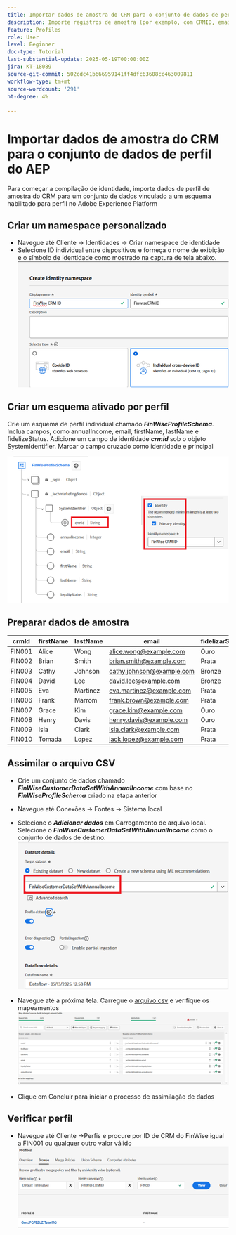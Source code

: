 ```yaml
---
title: Importar dados de amostra do CRM para o conjunto de dados de perfil do AEP
description: Importe registros de amostra (por exemplo, com CRMID, email, renda, código postal) para validar se o AEP pode compilar corretamente esses perfis com visitantes anônimos da Web com base em identificadores compartilhados como ECID.
feature: Profiles
role: User
level: Beginner
doc-type: Tutorial
last-substantial-update: 2025-05-19T00:00:00Z
jira: KT-18089
source-git-commit: 502cdc41b666959141ff4dfc63608cc463009811
workflow-type: tm+mt
source-wordcount: '291'
ht-degree: 4%

---
```


# Importar dados de amostra do CRM para o conjunto de dados de perfil do AEP

Para começar a compilação de identidade, importe dados de perfil de amostra do CRM para um conjunto de dados vinculado a um esquema habilitado para perfil no Adobe Experience Platform

## Criar um namespace personalizado

* Navegue até Cliente -> Identidades -> Criar namespace de identidade
* Selecione ID individual entre dispositivos e forneça o nome de exibição e o símbolo de identidade como mostrado na captura de tela abaixo.
  ![namespace-personalizado](assets/custom-namespace.png)

## Criar um esquema ativado por perfil

Crie um esquema de perfil individual chamado **_FinWiseProfileSchema_**. Inclua campos, como annualIncome, email, firstName, lastName e fidelizeStatus.
Adicione um campo de identidade **_crmid_** sob o objeto SystemIdentifier. Marcar o campo cruzado como identidade e principal


![perfil-esquema](assets/finwise-profile-schema.png)

## Preparar dados de amostra

| crmId | firstName | lastName | email | fidelizarStatus | annualIncome |
|--------|-----------|----------|---------------------------|---------------|--------------|
| FIN001 | Alice | Wong | alice.wong@example.com | Ouro | 336104 |
| FIN002 | Brian | Smith | brian.smith@example.com | Prata | 191065 |
| FIN003 | Cathy | Johnson | cathy.johnson@example.com | Bronze | 117015 |
| FIN004 | David | Lee | david.lee@example.com | Bronze | 61869 |
| FIN005 | Eva | Martinez | eva.martinez@example.com | Prata | 191371 |
| FIN006 | Frank | Marrom | frank.brown@example.com | Prata | 196132 |
| FIN007 | Grace | Kim | grace.kim@example.com | Ouro | 309851 |
| FIN008 | Henry | Davis | henry.davis@example.com | Ouro | 318378 |
| FIN009 | Isla | Clark | isla.clark@example.com | Prata | 181776 |
| FIN010 | Tomada | Lopez | jack.lopez@example.com | Prata | 186643 |

## Assimilar o arquivo CSV

* Crie um conjunto de dados chamado **_FinWiseCustomerDataSetWithAnnualIncome_** com base no **_FinWiseProfileSchema_** criado na etapa anterior

* Navegue até Conexões -> Fontes -> Sistema local
* Selecione o **_Adicionar dados_** em Carregamento de arquivo local. Selecione o _**FinWiseCustomerDataSetWithAnnualIncome**_ como o conjunto de dados de destino.
  ![ingest-csv](assets/ingest-csv-into-dataset.png)
* Navegue até a próxima tela. Carregue o [arquivo csv](assets/sample_crm_data.csv) e verifique os mapeamentos
  ![mapeamentos](assets/mappings.png)

* Clique em Concluir para iniciar o processo de assimilação de dados

## Verificar perfil

* Navegue até Cliente ->Perfis e procure por ID de CRM do FinWise igual a FIN001 ou qualquer outro valor válido
  ![verificar-perfil](assets/verify-profiles.png)
